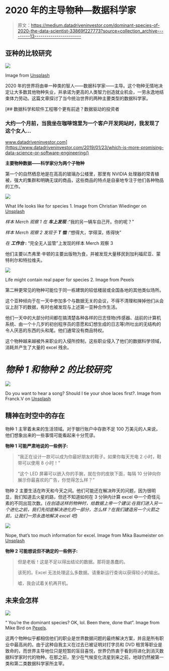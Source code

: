 # 2020 年的主导物种—数据科学家

> 原文：<https://medium.datadriveninvestor.com/dominant-species-of-2020-the-data-scientist-33869f227773?source=collection_archive---------13----------------------->

## 亚种的比较研究

![](img/cca94fbb159bcdceb421976595b29054.png)

Image from [Unsplash](https://unsplash.com/s/photos/animation)

2020 年的世界将由单一种类的智人——数据科学家——主导。这个物种无情地决定让大多数其他物种失业，并承诺为更高的人类智力创造就业机会，一劳永逸地结束体力劳动。这篇文章探讨了当今统治世界的两种主要类型的数据科学家。

[](https://www.datadriveninvestor.com/2019/01/23/which-is-more-promising-data-science-or-software-engineering/) [## 数据科学和软件工程哪个更有前途？数据驱动的投资者

### 大约一个月前，当我坐在咖啡馆里为一个客户开发网站时，我发现了这个女人…

www.datadriveninvestor.com](https://www.datadriveninvestor.com/2019/01/23/which-is-more-promising-data-science-or-software-engineering/) 

**主要物种数据——科学家分为两个子物种**

第一个的自然栖息地是在高高的玻璃办公楼里，那里有 NVIDIA 处理器的常青植被，强大的集群和明确无误的商品，这些商品的特点是自豪地专注于他们各种物品的工作。

![](img/eaa31adf42f6b0220ab28e45fb8c8599.png)

What life looks like for species 1\. Image from Christian Wiedinger on [Unsplash](https://unsplash.com/photos/u03OCRlSd2M)

*样本 Merch 观察 1 在* ***车上发现*** :“我的另一辆车自己开。你的呢？”

*样本 Merch 观察 2 发现于* ***T 恤*** :“想得大，学得深，练得快”

*在* ***工作台* :** “完全无人监管”上发现的样本 Merch 观察 3

他们主要以杰弗里·辛顿的主要出版物为食，并被发现大量移民到加利福尼亚、蒙特利尔和特拉维夫。

![](img/97cac8538fbf0b3c3c2619029692b19c.png)

Life might contain real paper for species 2\. Image from Pexels

第二种更常见的物种可能位于同一栋建筑的较低楼层或全国各地的其他类似场所。

这个亚种倾向于在一天中参加多个与数据无关的会议，不得不清理和掸掉他们从会议上刮下的数据，有时也被发现与上述第一亚种合作生活。

他们一天中的大部分时间都在搞清楚各种各样的日志怪物(传感器、战前的计算机系统、由一个十几岁的初创程序员的意愿和幻想生成的日志等)所吐出的无结构的令人厌恶的东西的头和尾。他们通常没有商品特权。

这个物种越来越被外来职业的入侵所控制，这些职业侵入了他们的数据科学领域，消耗并产生了大量的 excel 残余。

# ***物种 1 和物种 2 的比较研究***

![](img/0ed3a27757527f34bd41b5089bf2ca65.png)

Do you want to hear a song? Should I tie your shoe laces first?. Image from Franck.V on [Unsplash](https://unsplash.com/photos/U3sOwViXhkY)

## **精神在时空中的存在**

物种 1 主宰着未来的生活领域。对于银行账户中存款不足 100 万美元的人来说，他们想象出来的一些事情可能看起来十分荒谬。

**物种 1 可能严肃地说的一些例子:**

> “我正在设计一款可以成为你最好朋友的鞋子。如果你每天充电 2 小时，鞋带可以使用 8 小时！”
> 
> “这个 LED 屏幕可以嵌入你的手腕，就在你的皮肤下面，每隔 10 分钟向你展示你最喜欢的广告，你觉得怎么样？”

物种 2 主要生活在昨天和今天之间。他们可能还在解决昨天的问题，因为很明显，我们知道去火星的路，但还不知道如何在 3 分钟内计算 excel 中一个奇怪元素的不同出现次数。(*在创造这样的物种时，给数据上帝一个建议:在我们进入另一个进化之前，我们先彻底解决进化的一部分，怎么样？在我们建造另一个火箭之前，让我们一劳永逸地解决 excel 吧)*

![](img/188e54a69d2943052f459671005b40e0.png)

Nope, that’s too much information for excel. Image from Mika Baumeister on [Unsplash](https://unsplash.com/photos/U3sOwViXhkY)

**物种 2 可能想说但不确定的一些例子:**

> 但是老板！这是不足以得出结论的数据。那将是愚蠢的。
> 
> 该死的。Excel 无法处理这么多数据。请重新运行查询以获得较小的输出。
> 
> 嘘，我会试着关机再开机。

## **未来会怎样**

![](img/861936687566ecd0ed2ff2348fcaa245.png)

“ You’re the dominant species? OK, lol. Been there, done that”. Image from Mike Bird on [Pexels](https://www.pexels.com/photo/dinosaur-figure-forest-grass-410859/).

这两个物种似乎都相信他们的职业是世界数据问题的最终解决方案，并且是所有职业中最高尚的。由于这种自我主义在过去已被证明对打字员和 DVD 租赁等职业是致命的，而世界主导地位只是短暂的盲目喜悦，世界仍热衷于看到将进化到消灭数据科学家时代的物种。在那之前，至少在气候变化流星到来之前，地球仍然被第一类和第二类数据科学家所主宰。